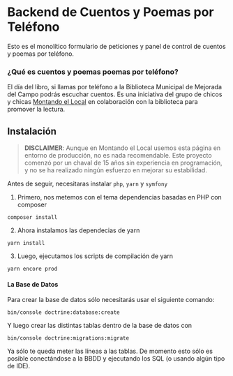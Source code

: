 # Backend de Cuentos y Poemas por Teléfono

Esto es el monolítico formulario de peticiones y panel de control de cuentos y
poemas por teléfono.

### ¿Qué es cuentos y poemas poemas por teléfono?
El día del libro, si llamas por teléfono a la Biblioteca Municipal de Mejorada del Campo podrás escuchar cuentos. Es una iniciativa del grupo de chicos y chicas [Montando el Local](https://montandoellocal.com/acerca-de/) en colaboración con la biblioteca para promover la lectura.

## Instalación

> **DISCLAIMER**: Aunque en Montando el Local usemos esta página en entorno de producción,
> no es nada recomendable. Este proyecto comenzó por un chaval de 15 años sin experiencia
> en programación, y no se ha realizado ningún esfuerzo en mejorar su estabilidad.

Antes de seguir, necesitaras instalar `php`, `yarn` y `symfony`

1. Primero, nos metemos con el tema dependencias basadas en PHP con composer
```
composer install
```

2. Ahora instalamos las dependecias de yarn
```
yarn install
```

3. Luego, ejecutamos los scripts de compilación de yarn
```
yarn encore prod
```

#### La Base de Datos

Para crear la base de datos sólo necesitarás usar el siguiente comando:

```
bin/console doctrine:database:create
```

Y luego crear las distintas tablas dentro de la base de datos con

```
bin/console doctrine:migrations:migrate
```

Ya sólo te queda meter las líneas a las tablas. De momento esto sólo es posible
conectándose a la BBDD y ejecutando los SQL (o usando algún tipo de IDE).
